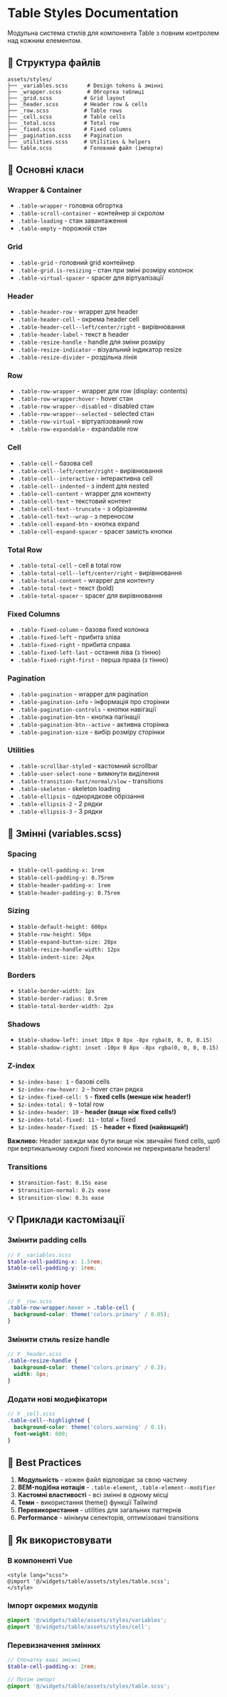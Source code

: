 # Table Styles Documentation

Модульна система стилів для компонента Table з повним контролем над кожним елементом.

## 📁 Структура файлів

```
assets/styles/
├── _variables.scss      # Design tokens & змінні
├── _wrapper.scss        # Обгортка таблиці
├── _grid.scss          # Grid layout
├── _header.scss        # Header row & cells
├── _row.scss           # Table rows
├── _cell.scss          # Table cells
├── _total.scss         # Total row
├── _fixed.scss         # Fixed columns
├── _pagination.scss    # Pagination
├── _utilities.scss     # Utilities & helpers
└── table.scss          # Головний файл (імпорти)
```

## 🎨 Основні класи

### Wrapper & Container
- `.table-wrapper` - головна обгортка
- `.table-scroll-container` - контейнер зі скролом
- `.table-loading` - стан завантаження
- `.table-empty` - порожній стан

### Grid
- `.table-grid` - головний grid контейнер
- `.table-grid.is-resizing` - стан при зміні розміру колонок
- `.table-virtual-spacer` - spacer для віртуалізації

### Header
- `.table-header-row` - wrapper для header
- `.table-header-cell` - окрема header cell
- `.table-header-cell--left/center/right` - вирівнювання
- `.table-header-label` - текст в header
- `.table-resize-handle` - handle для зміни розміру
- `.table-resize-indicator` - візуальний індикатор resize
- `.table-resize-divider` - роздільна лінія

### Row
- `.table-row-wrapper` - wrapper для row (display: contents)
- `.table-row-wrapper:hover` - hover стан
- `.table-row-wrapper--disabled` - disabled стан
- `.table-row-wrapper--selected` - selected стан
- `.table-row-virtual` - віртуалізований row
- `.table-row-expandable` - expandable row

### Cell
- `.table-cell` - базова cell
- `.table-cell--left/center/right` - вирівнювання
- `.table-cell--interactive` - інтерактивна cell
- `.table-cell--indented` - з indent для nested
- `.table-cell-content` - wrapper для контенту
- `.table-cell-text` - текстовий контент
- `.table-cell-text--truncate` - з обрізанням
- `.table-cell-text--wrap` - з переносом
- `.table-cell-expand-btn` - кнопка expand
- `.table-cell-expand-spacer` - spacer замість кнопки

### Total Row
- `.table-total-cell` - cell в total row
- `.table-total-cell--left/center/right` - вирівнювання
- `.table-total-content` - wrapper для контенту
- `.table-total-text` - текст (bold)
- `.table-total-spacer` - spacer для вирівнювання

### Fixed Columns
- `.table-fixed-column` - базова fixed колонка
- `.table-fixed-left` - прибита зліва
- `.table-fixed-right` - прибита справа
- `.table-fixed-left-last` - остання ліва (з тінню)
- `.table-fixed-right-first` - перша права (з тінню)

### Pagination
- `.table-pagination` - wrapper для pagination
- `.table-pagination-info` - інформація про сторінки
- `.table-pagination-controls` - кнопки навігації
- `.table-pagination-btn` - кнопка пагінації
- `.table-pagination-btn--active` - активна сторінка
- `.table-pagination-size` - вибір розміру сторінки

### Utilities
- `.table-scrollbar-styled` - кастомний scrollbar
- `.table-user-select-none` - вимкнути виділення
- `.table-transition-fast/normal/slow` - transitions
- `.table-skeleton` - skeleton loading
- `.table-ellipsis` - однорядкове обрізання
- `.table-ellipsis-2` - 2 рядки
- `.table-ellipsis-3` - 3 рядки

## 🔧 Змінні (variables.scss)

### Spacing
- `$table-cell-padding-x: 1rem`
- `$table-cell-padding-y: 0.75rem`
- `$table-header-padding-x: 1rem`
- `$table-header-padding-y: 0.75rem`

### Sizing
- `$table-default-height: 600px`
- `$table-row-height: 50px`
- `$table-expand-button-size: 28px`
- `$table-resize-handle-width: 12px`
- `$table-indent-size: 24px`

### Borders
- `$table-border-width: 1px`
- `$table-border-radius: 0.5rem`
- `$table-total-border-width: 2px`

### Shadows
- `$table-shadow-left: inset 10px 0 8px -8px rgba(0, 0, 0, 0.15)`
- `$table-shadow-right: inset -10px 0 8px -8px rgba(0, 0, 0, 0.15)`

### Z-index
- `$z-index-base: 1` - базові cells
- `$z-index-row-hover: 2` - hover стан рядка
- `$z-index-fixed-cell: 5` - **fixed cells (менше ніж header!)**
- `$z-index-total: 9` - total row
- `$z-index-header: 10` - **header (вище ніж fixed cells!)**
- `$z-index-total-fixed: 11` - total + fixed
- `$z-index-header-fixed: 15` - **header + fixed (найвищий!)**

**Важливо:** Header завжди має бути вище ніж звичайні fixed cells, щоб при вертикальному скролі fixed колонки не перекривали headers!

### Transitions
- `$transition-fast: 0.15s ease`
- `$transition-normal: 0.2s ease`
- `$transition-slow: 0.3s ease`

## 💡 Приклади кастомізації

### Змінити padding cells
```scss
// У _variables.scss
$table-cell-padding-x: 1.5rem;
$table-cell-padding-y: 1rem;
```

### Змінити колір hover
```scss
// У _row.scss
.table-row-wrapper:hover > .table-cell {
  background-color: theme('colors.primary' / 0.05);
}
```

### Змінити стиль resize handle
```scss
// У _header.scss
.table-resize-handle {
  background-color: theme('colors.primary' / 0.2);
  width: 8px;
}
```

### Додати нові модифікатори
```scss
// У _cell.scss
.table-cell--highlighted {
  background-color: theme('colors.warning' / 0.1);
  font-weight: 600;
}
```

## 🎯 Best Practices

1. **Модульність** - кожен файл відповідає за свою частину
2. **BEM-подібна нотація** - `.table-element`, `.table-element--modifier`
3. **Кастомні властивості** - всі змінні в одному місці
4. **Теми** - використання theme() функції Tailwind
5. **Перевикористання** - utilities для загальних паттернів
6. **Performance** - мінімум селекторів, оптимізовані transitions

## 📝 Як використовувати

### В компоненті Vue
```vue
<style lang="scss">
@import '@/widgets/table/assets/styles/table.scss';
</style>
```

### Імпорт окремих модулів
```scss
@import '@/widgets/table/assets/styles/variables';
@import '@/widgets/table/assets/styles/cell';
```

### Перевизначення змінних
```scss
// Спочатку ваші змінні
$table-cell-padding-x: 2rem;

// Потім імпорт
@import '@/widgets/table/assets/styles/table.scss';
```

